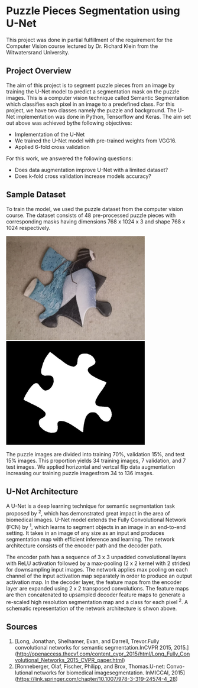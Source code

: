 # Puzzle Pieces Segmentation using U-Net
This project was done in partial fulfillment of the requirement for the Computer Vision course lectured by Dr. Richard Klein from the Witwatersrand University.

## Project Overview
The aim of this project is to segment puzzle pieces from an image by training the U-Net model to predict a segmentation mask on the puzzle images. This is a computer vision technique called Semantic Segmentation which classifies each pixel in an image to a predefined class. For this project, we have two classes namely the puzzle and background.
The U-Net implementation was done in Python, Tensorflow and Keras. The aim set out above was achieved bythe following objectives:
* Implementation of the U-Net
* We trained the U-Net model with pre-trained weights from VGG16.
* Applied 6-fold cross validation

 For this work, we answered the following questions:
* Does data augmentation improve U-Net with a limited dataset?
* Does k-fold cross validation increase models accuracy?

## Sample Dataset
To train the model, we used the puzzle dataset from the computer vision course. The dataset consists of 48 pre-processed puzzle pieces with corresponding masks having dimensions 768 x 1024 x 3 and shape 768 x 1024 respectively.
<p float="left">
  <img src="datasets/puzzle_corners_1024x768/images-1024x768/image-36.png" width="375" />
  <img src="datasets/puzzle_corners_1024x768/masks-1024x768/mask-36_3.png" width="375" />
</p>
The puzzle images are divided into training 70%, validation 15%, and test 15% images. This proportion yields 34 training images, 7 validation, and 7 test images. We applied horizontal and vertcal flip data augmentation increasing our training puzzle imagesfrom 34 to 136 images.

## U-Net Architecture
A U-Net is a deep learning technique for semantic segmentation task proposed by <sup>2</sup>, which has demonstrated great impact in the area of biomedical images. U-Net model extends the Fully Convolutional Network (FCN) by <sup>1</sup>, which learns to segment objects in an image in an end-to-end setting. It takes in an image of any size as an input and produces segmentation map with efficient inference and learning. The network architecture consists of the encoder path and the decoder path.

The encoder path has a sequence of 3 x 3 unpadded convolutional layers with ReLU activation followed by a max-pooling (2 x 2 kernel with 2 strides) for downsampling input images. The network applies max pooling on each channel of the input activation map separately in order to produce an output activation map. In the decoder layer, the feature maps from the encoder layer are expanded using 2 x 2 transposed convolutions. The feature maps are then concatenated to upsampled decoder feature maps to generate a re-scaled high resolution segmentation map and a class for each pixel <sup>2</sup>. A schematic representation of the network architecture is shwon above.


## Sources
1. [Long,  Jonathan,  Shelhamer,  Evan,  and  Darrell,  Trevor.Fully  convolutional networks for semantic segmentation.InCVPR 2015, 2015.]
(http://openaccess.thecvf.com/content_cvpr_2015/html/Long_Fully_Convolutional_Networks_2015_CVPR_paper.html)
2. [Ronneberger, Olaf, Fischer, Philipp, and Brox, Thomas.U-net: Convo-lutional networks for biomedical imagesegmentation. InMICCAI, 2015]
(https://link.springer.com/chapter/10.1007/978-3-319-24574-4_28)
